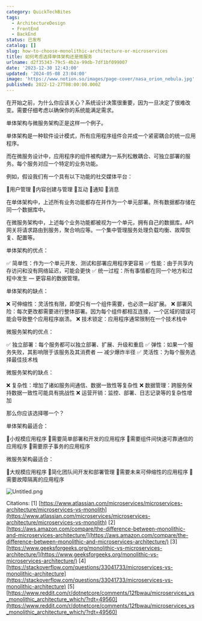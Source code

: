 ```yaml
---
category: QuickTechBites
tags:
  - ArchitectureDesign
  - FrontEnd
  - BackEnd
status: 已发布
catalog: []
slug: how-to-choose-monolithic-architecture-or-microservices
title: 如何考虑选择单体架构还是微服务
urlname: d2f35343-79c5-4b2a-99db-7df1bf099007
date: '2023-12-30 12:43:00'
updated: '2024-05-08 23:04:00'
image: 'https://www.notion.so/images/page-cover/nasa_orion_nebula.jpg'
published: 2022-12-27T08:00:00.000Z
---
```


在开始之前，为什么你应该关心？系统设计决策很重要，因为一旦决定了很难改变。需要仔细考虑以确保你的系统能满足需求。


单体架构与微服务架构正是这样一个例子。


单体架构是一种软件设计模式，所有应用程序组件合并成一个紧密耦合的统一应用程序。


而在微服务设计中，应用程序的组件被构建为一系列松散耦合、可独立部署的服务。每个服务对应一个特定的业务功能。


例如，假设我们有一个具有以下功能的社交媒体平台：


🔸用户管理
🔸内容创建与管理
🔸互动
🔸通知
🔸消息


在单体架构中，上述所有业务功能都存在并作为一个单元部署。所有数据都存储在同一个数据库中。


在微服务架构中，上述每个业务功能都被视为一个单元，拥有自己的数据库。API 网关将请求路由到服务，聚合响应等。一个集中管理服务处理负载均衡、故障恢复、配置等。


单体架构的优点：


✅ 简单性：作为一个单元开发、测试和部署应用程序更容易
✅ 性能：由于共享内存访问和没有网络延迟，可能会更快
✅ 统一过程：所有事情都在同一个地方和过程中发生 — 更容易的数据管理。


单体架构的缺点：


❌ 可伸缩性：灵活性有限，即使只有一个组件需要，也必须一起扩展。
❌ 部署风险：每次更改都需要进行整体部署。因为每个组件都相互连接，一个区域的错误可能会导致整个应用程序崩溃。
❌ 技术锁定：应用程序通常限制在一个技术栈中


微服务架构的优点：


✅ 独立部署：每个服务都可以独立部署、扩展、升级和重启
✅ 弹性：如果一个服务失败，其影响限于该服务及其消费者 — 减少爆炸半径
✅ 灵活性：为每个服务选择最佳技术栈


微服务架构的缺点：


❌ 复杂性：增加了诸如服务间通信、数据一致性等复杂性
❌ 数据管理：跨服务保持数据一致性可能具有挑战性
❌ 运营开销：监控、部署、日志记录等的复杂性增加


那么你应该选择哪一个？


单体架构最适合：


🔹小规模应用程序
🔹需要简单部署和开发的应用程序
🔹需要组件间快速可靠通信的应用程序
🔹需要原子事务的应用程序


微服务架构最适合：


🔸大规模应用程序
🔸简化团队间开发和部署管理
🔸需要未来可伸缩性的应用程序
🔸需要故障隔离的应用程序


![Untitled.png](https://prod-files-secure.s3.us-west-2.amazonaws.com/5d24fe63-e567-4804-86f9-9fdc62e13082/8d149051-cc00-4198-a3d7-e00805eb8f9e/Untitled.png?X-Amz-Algorithm=AWS4-HMAC-SHA256&X-Amz-Content-Sha256=UNSIGNED-PAYLOAD&X-Amz-Credential=ASIAZI2LB466TBUO274L%2F20250308%2Fus-west-2%2Fs3%2Faws4_request&X-Amz-Date=20250308T213305Z&X-Amz-Expires=3600&X-Amz-Security-Token=IQoJb3JpZ2luX2VjEB0aCXVzLXdlc3QtMiJHMEUCIQDTm%2B64P3lW0H0gvAHRvVk%2FjsTKYl6fYA3fPK0hmJxxcQIgcxrEICzzXcxKZQqBKyGeB2SHgoVsNg7ebkEPAT9tcbUq%2FwMIZhAAGgw2Mzc0MjMxODM4MDUiDNWgEhwkupQk83UCRSrcA4b90aMBVu1mq3BerEA6hcwPQoGDC2pzp2JzwWgcgEOgRUlU%2BEdsddHQX8lNyYErxx6gXT4dkv7z05vh9PIEqlTl%2Bg%2BxCeqDhq5BJ5gemfEU2LD%2B79pVDwJP%2FJtkxKGdrmQ7282pfT%2F7qG9C8wH%2B0yw8mQK4KziqbXUzCu4iyZjZgoV%2BOoAFBaZghbN3hwf%2B7B%2FZ3pV4Rlm%2FPdWZniLJTtBRs6kRafV4ieX276GBxnnl0dyuE%2FePeMAACoiZbjkjKPFLMYc75NA7Bn8EFTSdmNwADwlVFkHeBUKR2FUnMUwlZtIhqJidL8Rfej10x%2BDcpQSo%2FJWjoanDf2Q8HxzDLakKA4a3VlGPRmviTOWv2yL5ggTZstu1yZrtZEAJFah5o6UMRco03B1GrituLucmLiMkmURoFcrclzCYvdrbLQOJ%2FdzWd4JJFQ8uqCYQzha1VEIrciXG0Z7sGxhIkJJ2EEYsi0txDtLm9mSWrJJntZ3LxmO0el4Ea4rPXlUlPxZ%2BfweGvYQdqtm1KWzhYn2I7RjZfBJFMitoywbsbAW0Kv2cnb0B1epAV1CFaxhT9oQHedWc71oRNMrtAUeq%2FkVOysoyK2ZutA0yrfE52YlF%2FPHJt%2FUAMoIkrRZGC1UdMNzSsr4GOqUBqvM9DjsAosQ0JS%2FlJaYdKUB3UPRWQsTCQ4bLPvLQpIYuzItd%2B5vzS44oj7HPiyNSPaMMf9fn%2FS9Ih%2B%2BWxjBKlj%2B9yBaImI%2BTSW7rxo07EQ9ICHpYLIe7YJk7MpC%2BW2b%2BoW23G3UPSSfZCRbigViplu8K4Yrf0lE6%2BDptgAkECT%2FHESsI9mDV5xSCj8XBlYYIV9sxei85pHCnBlvPCceC%2BOqk00VC&X-Amz-Signature=a01dd2104236beaeac985a0b278e985de76ce09988cc83eac7b75ec193eeaec0&X-Amz-SignedHeaders=host&x-id=GetObject)


Citations:
[1] [https://www.atlassian.com/microservices/microservices-architecture/microservices-vs-monolith](https://www.atlassian.com/microservices/microservices-architecture/microservices-vs-monolith)
[2] [https://aws.amazon.com/compare/the-difference-between-monolithic-and-microservices-architecture/](https://aws.amazon.com/compare/the-difference-between-monolithic-and-microservices-architecture/)
[3] [https://www.geeksforgeeks.org/monolithic-vs-microservices-architecture/](https://www.geeksforgeeks.org/monolithic-vs-microservices-architecture/)
[4] [https://stackoverflow.com/questions/33041733/microservices-vs-monolithic-architecture](https://stackoverflow.com/questions/33041733/microservices-vs-monolithic-architecture)
[5] [https://www.reddit.com/r/dotnetcore/comments/12fbwau/microservices_vs_monolithic_architecture_which/?rdt=49560](https://www.reddit.com/r/dotnetcore/comments/12fbwau/microservices_vs_monolithic_architecture_which/?rdt=49560)

